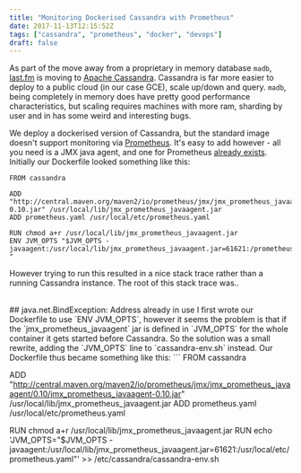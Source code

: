 ```yaml
---
title: "Monitoring Dockerised Cassandra with Prometheus"
date: 2017-11-13T12:15:52Z
tags: ["cassandra", "prometheus", "docker", "devops"]
draft: false
---
```


As part of the move away from a proprietary in memory database `madb`, [last.fm](https://last.fm) is moving to [Apache Cassandra](https://cassandra.apache.org). Cassandra is far more easier to deploy to a public cloud (in our case GCE), scale up/down and query. `madb`, being completely in memory does have pretty good performance characteristics, but scaling requires machines with more ram, sharding by user and in has some weird and interesting bugs.

<!--more-->
We deploy a dockerised version of Cassandra, but the standard image doesn't support monitoring via [Prometheus](https://prometheus.io/). It's easy to add however - all you need is a JMX java agent, and one for Prometheus [already exists](https://github.com/prometheus/jmx_exporter). Initially our Dockerfile looked something like this:
```
FROM cassandra

ADD "http://central.maven.org/maven2/io/prometheus/jmx/jmx_prometheus_javaagent/0.10/jmx_prometheus_javaagent-0.10.jar" /usr/local/lib/jmx_prometheus_javaagent.jar
ADD prometheus.yaml /usr/local/etc/prometheus.yaml

RUN chmod a+r /usr/local/lib/jmx_prometheus_javaagent.jar
ENV JVM_OPTS "$JVM_OPTS -javaagent:/usr/local/lib/jmx_prometheus_javaagent.jar=61621:/prometheus/cassandra.yml "
```

However trying to run this resulted in a nice stack trace rather than a running Cassandra instance. The root of this stack trace was..

</br>
## java.net.BindException: Address already in use
I first wrote our Dockerfile to use `ENV JVM_OPTS`, however it seems the problem is that if the `jmx_prometheus_javaagent` jar is defined in `JVM_OPTS` for the whole container it gets started before Cassandra. So the solution was a small rewrite, adding the `JVM_OPTS` line to `cassandra-env.sh` instead. Our Dockerfile thus became something like this:  
```
FROM cassandra

ADD "http://central.maven.org/maven2/io/prometheus/jmx/jmx_prometheus_javaagent/0.10/jmx_prometheus_javaagent-0.10.jar" /usr/local/lib/jmx_prometheus_javaagent.jar
ADD prometheus.yaml /usr/local/etc/prometheus.yaml

RUN chmod a+r /usr/local/lib/jmx_prometheus_javaagent.jar
RUN echo 'JVM_OPTS="$JVM_OPTS -javaagent:/usr/local/lib/jmx_prometheus_javaagent.jar=61621:/usr/local/etc/prometheus.yaml"' >> /etc/cassandra/cassandra-env.sh
```

